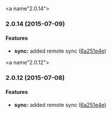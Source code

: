 <a name"2.0.14"></a>
### 2.0.14 (2015-07-09)


#### Features

* **sync:** added remote sync ([6a251e4e](http://github.com/NOD-studios/NOD-strap/commit/6a251e4e))


<a name"2.0.12"></a>
### 2.0.12 (2015-07-08)

#### Features

* **sync:** added remote sync ([6a251e4e](http://github.com/NOD-studios/NOD-strap/commit/6a251e4e))
